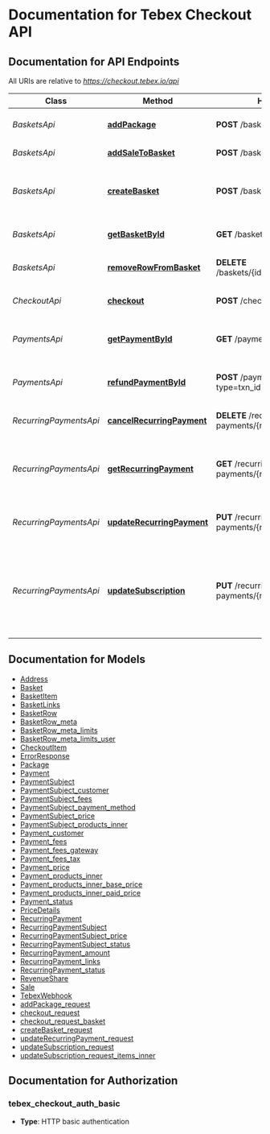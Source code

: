 # Documentation for Tebex Checkout API

<a name="documentation-for-api-endpoints"></a>
## Documentation for API Endpoints

All URIs are relative to *https://checkout.tebex.io/api*

| Class | Method | HTTP request | Description |
|------------ | ------------- | ------------- | -------------|
| *BasketsApi* | [**addPackage**](Apis/BasketsApi.md#addpackage) | **POST** /baskets/{ident}/packages | Add a package to the basket |
*BasketsApi* | [**addSaleToBasket**](Apis/BasketsApi.md#addsaletobasket) | **POST** /baskets/{ident}/sales | Add a sale to the basket |
*BasketsApi* | [**createBasket**](Apis/BasketsApi.md#createbasket) | **POST** /baskets | Create a basket that can be used to pay for items |
*BasketsApi* | [**getBasketById**](Apis/BasketsApi.md#getbasketbyid) | **GET** /baskets/{ident} | Fetch a basket by its identifier |
*BasketsApi* | [**removeRowFromBasket**](Apis/BasketsApi.md#removerowfrombasket) | **DELETE** /baskets/{ident}/packages/{rows.id} | Remove a row from the basket |
| *CheckoutApi* | [**checkout**](Apis/CheckoutApi.md#checkout) | **POST** /checkout | Create a checkout request |
| *PaymentsApi* | [**getPaymentById**](Apis/PaymentsApi.md#getpaymentbyid) | **GET** /payments/{txnId}?type&#x3D;txn_id | Fetch a payment by its transaction ID |
*PaymentsApi* | [**refundPaymentById**](Apis/PaymentsApi.md#refundpaymentbyid) | **POST** /payments/{txnId}/refund?type&#x3D;txn_id | Refund a payment by its transaction ID |
| *RecurringPaymentsApi* | [**cancelRecurringPayment**](Apis/RecurringPaymentsApi.md#cancelrecurringpayment) | **DELETE** /recurring-payments/{reference} | Cancel a recurring payment |
*RecurringPaymentsApi* | [**getRecurringPayment**](Apis/RecurringPaymentsApi.md#getrecurringpayment) | **GET** /recurring-payments/{reference} | Fetch a recurring payment (subscription) by its reference |
*RecurringPaymentsApi* | [**updateRecurringPayment**](Apis/RecurringPaymentsApi.md#updaterecurringpayment) | **PUT** /recurring-payments/{reference}/status | Pause or reactivate a recurring payment |
*RecurringPaymentsApi* | [**updateSubscription**](Apis/RecurringPaymentsApi.md#updatesubscription) | **PUT** /recurring-payments/{reference} | Update a subscription with a new product / amount to pay - replacing the existing product |


<a name="documentation-for-models"></a>
## Documentation for Models

 - [Address](./Models/Address.md)
 - [Basket](./Models/Basket.md)
 - [BasketItem](./Models/BasketItem.md)
 - [BasketLinks](./Models/BasketLinks.md)
 - [BasketRow](./Models/BasketRow.md)
 - [BasketRow_meta](./Models/BasketRow_meta.md)
 - [BasketRow_meta_limits](./Models/BasketRow_meta_limits.md)
 - [BasketRow_meta_limits_user](./Models/BasketRow_meta_limits_user.md)
 - [CheckoutItem](./Models/CheckoutItem.md)
 - [ErrorResponse](./Models/ErrorResponse.md)
 - [Package](./Models/Package.md)
 - [Payment](./Models/Payment.md)
 - [PaymentSubject](./Models/PaymentSubject.md)
 - [PaymentSubject_customer](./Models/PaymentSubject_customer.md)
 - [PaymentSubject_fees](./Models/PaymentSubject_fees.md)
 - [PaymentSubject_payment_method](./Models/PaymentSubject_payment_method.md)
 - [PaymentSubject_price](./Models/PaymentSubject_price.md)
 - [PaymentSubject_products_inner](./Models/PaymentSubject_products_inner.md)
 - [Payment_customer](./Models/Payment_customer.md)
 - [Payment_fees](./Models/Payment_fees.md)
 - [Payment_fees_gateway](./Models/Payment_fees_gateway.md)
 - [Payment_fees_tax](./Models/Payment_fees_tax.md)
 - [Payment_price](./Models/Payment_price.md)
 - [Payment_products_inner](./Models/Payment_products_inner.md)
 - [Payment_products_inner_base_price](./Models/Payment_products_inner_base_price.md)
 - [Payment_products_inner_paid_price](./Models/Payment_products_inner_paid_price.md)
 - [Payment_status](./Models/Payment_status.md)
 - [PriceDetails](./Models/PriceDetails.md)
 - [RecurringPayment](./Models/RecurringPayment.md)
 - [RecurringPaymentSubject](./Models/RecurringPaymentSubject.md)
 - [RecurringPaymentSubject_price](./Models/RecurringPaymentSubject_price.md)
 - [RecurringPaymentSubject_status](./Models/RecurringPaymentSubject_status.md)
 - [RecurringPayment_amount](./Models/RecurringPayment_amount.md)
 - [RecurringPayment_links](./Models/RecurringPayment_links.md)
 - [RecurringPayment_status](./Models/RecurringPayment_status.md)
 - [RevenueShare](./Models/RevenueShare.md)
 - [Sale](./Models/Sale.md)
 - [TebexWebhook](./Models/TebexWebhook.md)
 - [addPackage_request](./Models/addPackage_request.md)
 - [checkout_request](./Models/checkout_request.md)
 - [checkout_request_basket](./Models/checkout_request_basket.md)
 - [createBasket_request](./Models/createBasket_request.md)
 - [updateRecurringPayment_request](./Models/updateRecurringPayment_request.md)
 - [updateSubscription_request](./Models/updateSubscription_request.md)
 - [updateSubscription_request_items_inner](./Models/updateSubscription_request_items_inner.md)


<a name="documentation-for-authorization"></a>
## Documentation for Authorization

<a name="tebex_checkout_auth_basic"></a>
### tebex_checkout_auth_basic

- **Type**: HTTP basic authentication

